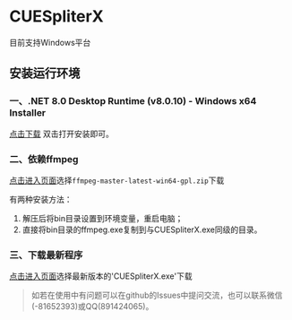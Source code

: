 # CUESpliterX
目前支持Windows平台
## 安装运行环境
### 一、.NET 8.0 Desktop Runtime (v8.0.10) - Windows x64 Installer
[点击下载](https://download.visualstudio.microsoft.com/download/pr/f398d462-9d4e-4b9c-abd3-86c54262869a/4a8e3a10ca0a9903a989578140ef0499/windowsdesktop-runtime-8.0.10-win-x64.exe)
双击打开安装即可。
### 二、依赖ffmpeg

[点击进入页面](https://github.com/BtbN/FFmpeg-Builds/releases)选择`ffmpeg-master-latest-win64-gpl.zip`下载

有两种安装方法：
1. 解压后将bin目录设置到环境变量，重启电脑；
2. 直接将bin目录的ffmpeg.exe复制到与CUESpliterX.exe同级的目录。
### 三、下载最新程序
[点击进入页面](https://github.com/huajuhong/CUESpliterX/releases)选择最新版本的'CUESpliterX.exe'下载
> 如若在使用中有问题可以在github的Issues中提问交流，也可以联系微信(-81652393)或QQ(891424065)。
